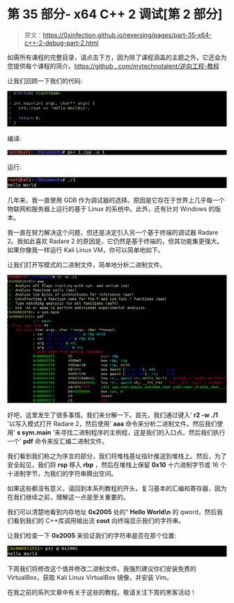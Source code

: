 # 第 35 部分- x64 C++ 2 调试[第 2 部分]

> 原文：<https://0xinfection.github.io/reversing/pages/part-35-x64-c++-2-debug-part-2.html>

如需所有课程的完整目录，请点击下方，因为除了课程涵盖的主题之外，它还会为您提供每个课程的简介。[https://github . com/mytechnotalent/逆向工程-教程](https://github.com/mytechnotalent/Reverse-Engineering-Tutorial)

让我们回顾一下我们的代码:

![](img/8973e6ae8030c09e36dabf2804ff1e1a.png)

编译:

![](img/60bc733f8ccdf7b4c56be8d101b91071.png)

运行:

![](img/4e20568a2e0059ed8ca36d8df6891748.png)

几年来，我一直使用 GDB 作为调试器的选择。原因是它存在于世界上几乎每一个物联网和服务器上运行的基于 Linux 的系统中。此外，还有针对 Windows 的版本。

我一直在努力解决这个问题，但还是决定引入另一个基于终端的调试器 Radare 2。我如此喜欢 Radare 2 的原因是，它仍然是基于终端的，但其功能集更强大。如果你像我一样运行 Kali Linux VM，你可以简单地如下。

让我们打开写模式的二进制文件，简单地分析二进制文件。

![](img/6482dce1d7b62dc648d8986a5aa32823.png)

好吧，这里发生了很多事情。我们来分解一下。首先，我们通过键入' **r2 -w ./1** '以写入模式打开 Radare 2，然后使用' **aaa** 命令来分析二进制文件。然后我们使用' **s sym.main** '来寻找二进制程序的主例程，这是我们的入口点。然后我们执行一个' **pdf** 命令来反汇编二进制文件。

我们看到我们称之为序言的部分，我们将堆栈基址指针推送到堆栈上。然后，为了安全起见，我们将 **rsp** 移入 **rbp** ，然后在堆栈上保留 **0x10** 十六进制字节或 16 个十进制字节，为我们的字符串腾出空间。

如果这些都没有意义，请回到本系列教程的开头，复习基本的汇编和寄存器，因为在我们继续之前，理解这一点是至关重要的。

我们可以清楚地看到内存地址 **0x2005** 处的“ **Hello World\n** 的 qword，然后我们看到我们的 C++库调用输出流 **cout** 向终端显示我们的字符串。

让我们检查一下 **0x2005** 来验证我们的字符串是否在那个位置:

![](img/769ac90c6f9db586b3d09dd85f5a8771.png)

下周我们将修改这个值并修改二进制文件。我强烈建议你们安装免费的 VirtualBox，获取 Kali Linux VirtualBox 镜像，并安装 Vim。

在我之前的系列文章中有关于这些的教程。敬请关注下周的黑客活动！